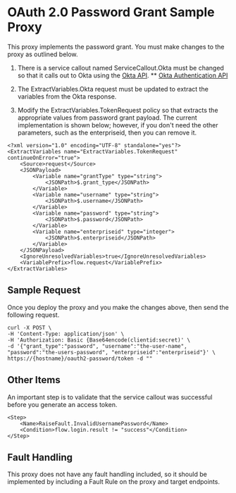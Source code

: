# OAuth 2.0 Password Grant Sample Proxy


This proxy implements the password grant.  You must make changes to the proxy as outlined below.


1. There is a service callout named ServiceCallout.Okta must be changed so that it calls out to Okta using the [Okta API](http://developer.okta.com/docs/api/resources/authn.html).
** [Okta Authentication API](http://developer.okta.com/docs/api/resources/authn.html#authentication-operations)

2. The ExtractVariables.Okta request must be updated to extract the variables from the Okta response.

3. Modify the ExtractVariables.TokenRequest policy so that extracts the appropriate values from password grant payload.
The current implementation is shown below; however, if you don't need the other parameters, such as the enterpriseid, then  you can remove it.

```
<?xml version="1.0" encoding="UTF-8" standalone="yes"?>
<ExtractVariables name="ExtractVariables.TokenRequest" continueOnError="true">
    <Source>request</Source>
    <JSONPayload>
        <Variable name="grantType" type="string">
            <JSONPath>$.grant_type</JSONPath>
        </Variable>
        <Variable name="username" type="string">
            <JSONPath>$.username</JSONPath>
        </Variable>
        <Variable name="password" type="string">
            <JSONPath>$.password</JSONPath>
        </Variable>
        <Variable name="enterpriseid" type="integer">
            <JSONPath>$.enterpriseid</JSONPath>
        </Variable>
    </JSONPayload>
    <IgnoreUnresolvedVariables>true</IgnoreUnresolvedVariables>
    <VariablePrefix>flow.request</VariablePrefix>
</ExtractVariables>
```


## Sample Request
Once you deploy the proxy and you make the changes above, then send the following request.  

```
curl -X POST \
-H 'Content-Type: application/json' \
-H 'Authorization: Basic {Base64encode(clientid:secret)' \
-d '{"grant_type":"password", "username":"the-user-name", "password":"the-users-password", "enterpriseid":"enterpriseid"}' \
https://{hostname}/oauth2-password/token -d ""
```

## Other Items

An important step is to validate that the service callout was successful before you generate an access token.

```
<Step>
    <Name>RaiseFault.InvalidUsernamePassword</Name>
    <Condition>flow.login.result != "success"</Condition>
</Step>
```

## Fault Handling
This proxy does not have any fault handling included, so it should be implemented by including a Fault Rule on the
proxy and target endpoints.
